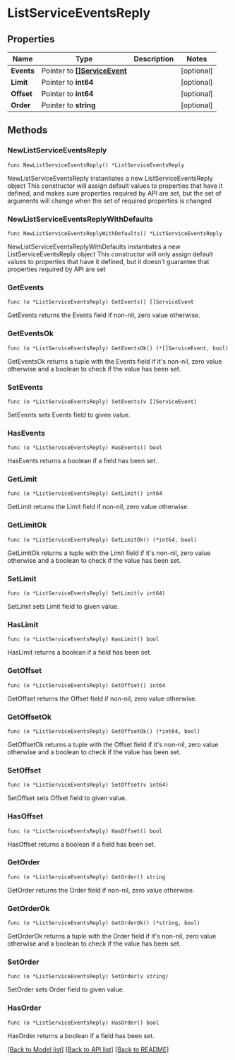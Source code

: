 # ListServiceEventsReply

## Properties

Name | Type | Description | Notes
------------ | ------------- | ------------- | -------------
**Events** | Pointer to [**[]ServiceEvent**](ServiceEvent.md) |  | [optional] 
**Limit** | Pointer to **int64** |  | [optional] 
**Offset** | Pointer to **int64** |  | [optional] 
**Order** | Pointer to **string** |  | [optional] 

## Methods

### NewListServiceEventsReply

`func NewListServiceEventsReply() *ListServiceEventsReply`

NewListServiceEventsReply instantiates a new ListServiceEventsReply object
This constructor will assign default values to properties that have it defined,
and makes sure properties required by API are set, but the set of arguments
will change when the set of required properties is changed

### NewListServiceEventsReplyWithDefaults

`func NewListServiceEventsReplyWithDefaults() *ListServiceEventsReply`

NewListServiceEventsReplyWithDefaults instantiates a new ListServiceEventsReply object
This constructor will only assign default values to properties that have it defined,
but it doesn't guarantee that properties required by API are set

### GetEvents

`func (o *ListServiceEventsReply) GetEvents() []ServiceEvent`

GetEvents returns the Events field if non-nil, zero value otherwise.

### GetEventsOk

`func (o *ListServiceEventsReply) GetEventsOk() (*[]ServiceEvent, bool)`

GetEventsOk returns a tuple with the Events field if it's non-nil, zero value otherwise
and a boolean to check if the value has been set.

### SetEvents

`func (o *ListServiceEventsReply) SetEvents(v []ServiceEvent)`

SetEvents sets Events field to given value.

### HasEvents

`func (o *ListServiceEventsReply) HasEvents() bool`

HasEvents returns a boolean if a field has been set.

### GetLimit

`func (o *ListServiceEventsReply) GetLimit() int64`

GetLimit returns the Limit field if non-nil, zero value otherwise.

### GetLimitOk

`func (o *ListServiceEventsReply) GetLimitOk() (*int64, bool)`

GetLimitOk returns a tuple with the Limit field if it's non-nil, zero value otherwise
and a boolean to check if the value has been set.

### SetLimit

`func (o *ListServiceEventsReply) SetLimit(v int64)`

SetLimit sets Limit field to given value.

### HasLimit

`func (o *ListServiceEventsReply) HasLimit() bool`

HasLimit returns a boolean if a field has been set.

### GetOffset

`func (o *ListServiceEventsReply) GetOffset() int64`

GetOffset returns the Offset field if non-nil, zero value otherwise.

### GetOffsetOk

`func (o *ListServiceEventsReply) GetOffsetOk() (*int64, bool)`

GetOffsetOk returns a tuple with the Offset field if it's non-nil, zero value otherwise
and a boolean to check if the value has been set.

### SetOffset

`func (o *ListServiceEventsReply) SetOffset(v int64)`

SetOffset sets Offset field to given value.

### HasOffset

`func (o *ListServiceEventsReply) HasOffset() bool`

HasOffset returns a boolean if a field has been set.

### GetOrder

`func (o *ListServiceEventsReply) GetOrder() string`

GetOrder returns the Order field if non-nil, zero value otherwise.

### GetOrderOk

`func (o *ListServiceEventsReply) GetOrderOk() (*string, bool)`

GetOrderOk returns a tuple with the Order field if it's non-nil, zero value otherwise
and a boolean to check if the value has been set.

### SetOrder

`func (o *ListServiceEventsReply) SetOrder(v string)`

SetOrder sets Order field to given value.

### HasOrder

`func (o *ListServiceEventsReply) HasOrder() bool`

HasOrder returns a boolean if a field has been set.


[[Back to Model list]](../README.md#documentation-for-models) [[Back to API list]](../README.md#documentation-for-api-endpoints) [[Back to README]](../README.md)


